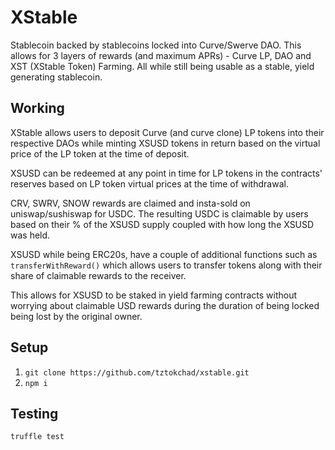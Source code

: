 # XStable

Stablecoin backed by stablecoins locked into Curve/Swerve DAO. This allows for 3 layers of rewards (and maximum APRs) - Curve LP, DAO and XST (XStable Token) Farming. All while still being usable as a stable, yield generating stablecoin.

## Working

XStable allows users to deposit Curve (and curve clone) LP tokens into their respective DAOs while minting XSUSD tokens in return based on the virtual price of the LP token at the time of deposit.

XSUSD can be redeemed at any point in time for LP tokens in the contracts' reserves based on LP token virtual prices at the time of withdrawal.

CRV, SWRV, SNOW rewards are claimed and insta-sold on uniswap/sushiswap for USDC. The resulting USDC is claimable by users based on their % of the XSUSD supply coupled with how long the XSUSD was held.

XSUSD while being ERC20s, have a couple of additional functions such as `transferWithReward()` which allows users to transfer tokens along with their share of claimable rewards to the receiver. 

This allows for XSUSD to be staked in yield farming contracts without worrying about claimable USD rewards during the duration of being locked being lost by the original owner.

## Setup

1. `git clone https://github.com/tztokchad/xstable.git`
2. `npm i`

## Testing

`truffle test`
